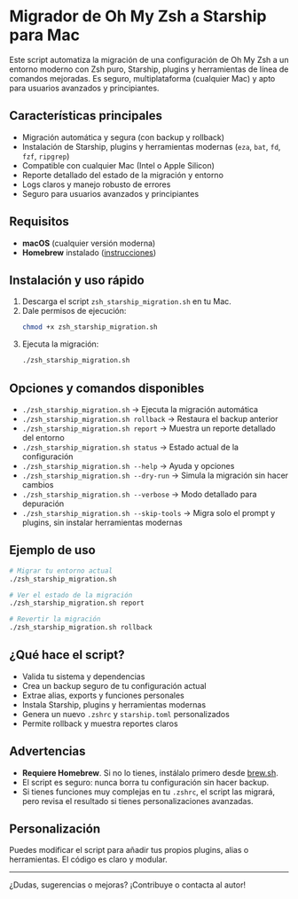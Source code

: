 # Migrador de Oh My Zsh a Starship para Mac

Este script automatiza la migración de una configuración de Oh My Zsh a un entorno moderno con Zsh puro, Starship, plugins y herramientas de línea de comandos mejoradas. Es seguro, multiplataforma (cualquier Mac) y apto para usuarios avanzados y principiantes.

## Características principales
- Migración automática y segura (con backup y rollback)
- Instalación de Starship, plugins y herramientas modernas (`eza`, `bat`, `fd`, `fzf`, `ripgrep`)
- Compatible con cualquier Mac (Intel o Apple Silicon)
- Reporte detallado del estado de la migración y entorno
- Logs claros y manejo robusto de errores
- Seguro para usuarios avanzados y principiantes

## Requisitos
- **macOS** (cualquier versión moderna)
- **Homebrew** instalado ([instrucciones](https://brew.sh/))

## Instalación y uso rápido
1. Descarga el script `zsh_starship_migration.sh` en tu Mac.
2. Dale permisos de ejecución:
   ```sh
   chmod +x zsh_starship_migration.sh
   ```
3. Ejecuta la migración:
   ```sh
   ./zsh_starship_migration.sh
   ```

## Opciones y comandos disponibles
- `./zsh_starship_migration.sh`           → Ejecuta la migración automática
- `./zsh_starship_migration.sh rollback`  → Restaura el backup anterior
- `./zsh_starship_migration.sh report`    → Muestra un reporte detallado del entorno
- `./zsh_starship_migration.sh status`    → Estado actual de la configuración
- `./zsh_starship_migration.sh --help`    → Ayuda y opciones
- `./zsh_starship_migration.sh --dry-run` → Simula la migración sin hacer cambios
- `./zsh_starship_migration.sh --verbose` → Modo detallado para depuración
- `./zsh_starship_migration.sh --skip-tools` → Migra solo el prompt y plugins, sin instalar herramientas modernas

## Ejemplo de uso
```sh
# Migrar tu entorno actual
./zsh_starship_migration.sh

# Ver el estado de la migración
./zsh_starship_migration.sh report

# Revertir la migración
./zsh_starship_migration.sh rollback
```

## ¿Qué hace el script?
- Valida tu sistema y dependencias
- Crea un backup seguro de tu configuración actual
- Extrae alias, exports y funciones personales
- Instala Starship, plugins y herramientas modernas
- Genera un nuevo `.zshrc` y `starship.toml` personalizados
- Permite rollback y muestra reportes claros

## Advertencias
- **Requiere Homebrew**. Si no lo tienes, instálalo primero desde [brew.sh](https://brew.sh/).
- El script es seguro: nunca borra tu configuración sin hacer backup.
- Si tienes funciones muy complejas en tu `.zshrc`, el script las migrará, pero revisa el resultado si tienes personalizaciones avanzadas.

## Personalización
Puedes modificar el script para añadir tus propios plugins, alias o herramientas. El código es claro y modular.

---

¿Dudas, sugerencias o mejoras? ¡Contribuye o contacta al autor! 